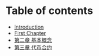 # Table of contents

* [Introduction](README.md)
* [First Chapter](chapter1.md)
* [第二章 基本概念](di-er-zhang-ji-ben-gai-nian.md)
* [第三章 代币合约](di-san-zhang-dai-bi-he-yue.md)

